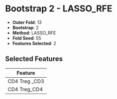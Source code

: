 # Bootstrap 2 - LASSO_RFE

- **Outer Fold**: 13
- **Bootstrap**: 2
- **Method**: LASSO_RFE
- **Fold Seed**: 55
- **Features Selected**: 2

## Selected Features

| Feature |
|---------|
| CD4 Treg _CD3 |
| CD4 Treg_CD4 |

